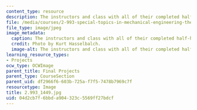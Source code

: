 ```yaml
---
content_type: resource
description: The instructors and class with all of their completed half-hull models.
file: /media/courses/2-993-special-topics-in-mechanical-engineering-the-art-and-science-of-boat-design-january-iap-2007/04d2cb7f6bbda904323c5569ff27bdcf_29931449.jpg
file_type: image/jpeg
image_metadata:
  caption: The instructors and class with all of their completed half-hull models.
  credit: Photo by Kurt Hasselbalch.
  image-alt: The instructors and class with all of their completed half-hull models.
learning_resource_types:
- Projects
ocw_type: OCWImage
parent_title: Final Projects
parent_type: CourseSection
parent_uid: df2966f6-603b-725a-f7f5-7478b7969c7f
resourcetype: Image
title: 2.993_1449.jpg
uid: 04d2cb7f-6bbd-a904-323c-5569ff27bdcf
---
```

